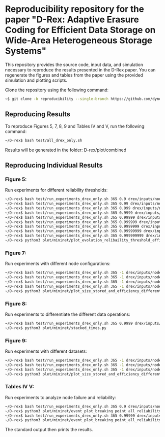 # Reproducibility repository for the paper "D-Rex: Adaptive Erasure Coding for Efficient Data Storage on Wide-Area Heterogeneous Storage Systems"

This repository provides the source code, input data, and simulation necessary to reproduce the results presented in the D-Rex paper. You can regenerate the figures and tables from the paper using the provided simulation and plotting scripts.

Clone the repository using the following command:
```bash
~$ git clone -b reproducibility --single-branch https://github.com/dynostore/D-rex.git
```

## Reproducing Results

To reproduce Figures 5, 7, 8, 9 and Tables IV and V, run the following command:
```bash
~/D-rex$ bash test/all_drex_only.sh
```
Results will be generated in the folder: D-rex/plot/combined

## Reproducing Individual Results

### Figure 5:
Run experiments for different reliability thresholds:
```bash
~/D-rex$ bash test/run_experiments_drex_only.sh 365 0.9 drex/inputs/nodes/10_most_used_nodes.csv drex/inputs/data/MEVA_merged.csv 250 drex/inputs/nodes/no_supplementary_nodes.csv 0 0 0 drex/
~/D-rex$ bash test/run_experiments_drex_only.sh 365 0.99 drex/inputs/nodes/10_most_used_nodes.csv drex/inputs/data/MEVA_merged.csv 250 drex/inputs/nodes/no_supplementary_nodes.csv 0 0 0 drex/
~/D-rex$ bash test/run_experiments_drex_only.sh 365 0.999 drex/inputs/nodes/10_most_used_nodes.csv drex/inputs/data/MEVA_merged.csv 250 drex/inputs/nodes/no_supplementary_nodes.csv 0 0 0 drex/
~/D-rex$ bash test/run_experiments_drex_only.sh 365 0.9999 drex/inputs/nodes/10_most_used_nodes.csv drex/inputs/data/MEVA_merged.csv 250 drex/inputs/nodes/no_supplementary_nodes.csv 0 0 0 drex/
~/D-rex$ bash test/run_experiments_drex_only.sh 365 0.99999 drex/inputs/nodes/10_most_used_nodes.csv drex/inputs/data/MEVA_merged.csv 250 drex/inputs/nodes/no_supplementary_nodes.csv 0 0 0 drex/
~/D-rex$ bash test/run_experiments_drex_only.sh 365 0.999999 drex/inputs/nodes/10_most_used_nodes.csv drex/inputs/data/MEVA_merged.csv 250 drex/inputs/nodes/no_supplementary_nodes.csv 0 0 0 drex/
~/D-rex$ bash test/run_experiments_drex_only.sh 365 0.9999999 drex/inputs/nodes/10_most_used_nodes.csv drex/inputs/data/MEVA_merged.csv 250 drex/inputs/nodes/no_supplementary_nodes.csv 0 0 0 drex/
~/D-rex$ bash test/run_experiments_drex_only.sh 365 0.99999999 drex/inputs/nodes/10_most_used_nodes.csv drex/inputs/data/MEVA_merged.csv 250 drex/inputs/nodes/no_supplementary_nodes.csv 0 0 0 drex/
~/D-rex$ bash test/run_experiments_drex_only.sh 365 0.999999999 drex/inputs/nodes/10_most_used_nodes.csv drex/inputs/data/MEVA_merged.csv 250 drex/inputs/nodes/no_supplementary_nodes.csv 0 0 0 drex/
~/D-rex$ python3 plot/mininet/plot_evolution_relibaility_threshold_efficiency_and_size_bars_only.py 10_most_used_nodes_MEVA_merged_365_ _250_max0
```

### Figure 7:
Run experiments with different node configurations:
```bash
~/D-rex$ bash test/run_experiments_drex_only.sh 365 -1 drex/inputs/nodes/10_most_used_nodes.csv drex/inputs/data/MEVA_merged.csv 250 drex/inputs/nodes/no_supplementary_nodes.csv 0 0 0 drex/
~/D-rex$ bash test/run_experiments_drex_only.sh 365 -1 drex/inputs/nodes/10_most_unreliable_nodes.csv drex/inputs/data/MEVA_merged.csv 250 drex/inputs/nodes/no_supplementary_nodes.csv 0 0 0 drex/
~/D-rex$ bash test/run_experiments_drex_only.sh 365 -1 drex/inputs/nodes/most_used_node_x10.csv drex/inputs/data/MEVA_merged.csv 250 drex/inputs/nodes/no_supplementary_nodes.csv 0 0 0 drex/
~/D-rex$ bash test/run_experiments_drex_only.sh 365 -1 drex/inputs/nodes/10_most_reliable_nodes.csv drex/inputs/data/MEVA_merged.csv 250 drex/inputs/nodes/no_supplementary_nodes.csv 0 0 0 drex/
~/D-rex$ python3 plot/mininet/plot_size_stored_and_efficiency_different_set_of_nodes.py _MEVA_merged_365_-1.0_250_max0
```

### Figure 8:
Run experiments to differentiate the different data operations:
```bash
~/D-rex$ bash test/run_experiments_drex_only.sh 365 0.9999 drex/inputs/nodes/10_most_used_nodes.csv drex/inputs/data/MEVA_merged.csv 1 drex/inputs/nodes/no_supplementary_nodes.csv 0 0 0 drex/
~/D-rex$ python3 plot/mininet/stacked_times.py
```

### Figure 9:
Run experiments with different datasets:
```bash
~/D-rex$ bash test/run_experiments_drex_only.sh 365 -1 drex/inputs/nodes/10_most_used_nodes.csv drex/inputs/data/processed_sentinal-2_256351_data.csv 1 drex/inputs/nodes/no_supplementary_nodes.csv 0 0 0 drex/
~/D-rex$ bash test/run_experiments_drex_only.sh 365 -1 drex/inputs/nodes/10_most_used_nodes.csv drex/inputs/data/IBM_385707_data.csv 1 drex/inputs/nodes/no_supplementary_nodes.csv 0 0 0 drex/
~/D-rex$ bash test/run_experiments_drex_only.sh 365 -1 drex/inputs/nodes/10_most_used_nodes.csv drex/inputs/data/FB_merged_8337_data.csv 1 drex/inputs/nodes/no_supplementary_nodes.csv 0 0 0 drex/
~/D-rex$ python3 plot/mininet/plot_size_stored_and_efficiency_different_datasets.py 10_most_used_nodes_-1
```

### Tables IV V:
Run experiments to analyze node failure and reliability:
```bash
~/D-rex$ bash test/run_experiments_drex_only.sh 365 0.9 drex/inputs/nodes/10_most_unreliable_nodes.csv drex/inputs/data/MEVA_merged.csv 250 drex/inputs/nodes/no_supplementary_nodes.csv 3 0 0 drex/inputs/nodes/10_most_unreliable_nodes_failure_MEVA_merged_250.csv
~/D-rex$ python3 plot/mininet/event_plot_breaking_point_all_reliability.py 365 drex_only individual drex/inputs/nodes/10_most_unreliable_nodes.csv drex/inputs/data/MEVA_merged.csv 250 0 3
~/D-rex$ bash test/run_experiments_drex_only.sh 365 0.99999 drex/inputs/nodes/10_most_unreliable_nodes.csv drex/inputs/data/MEVA_merged.csv 250 drex/inputs/nodes/no_supplementary_nodes.csv 3 0 0 drex/inputs/nodes/10_most_unreliable_nodes_failure_MEVA_merged_250.csv
~/D-rex$ python3 plot/mininet/event_plot_breaking_point_all_reliability.py 365 drex_only individual drex/inputs/nodes/10_most_unreliable_nodes.csv drex/inputs/data/MEVA_merged.csv 250 0 3
```
The standard output then prints the results.


